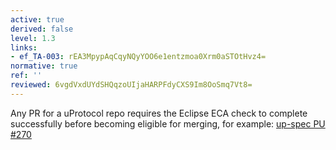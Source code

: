 ```yaml
---
active: true
derived: false
level: 1.3
links:
- ef_TA-003: rEA3MpypAqCqyNQyYOO6e1entzmoa0Xrm0aSTOtHvz4=
normative: true
ref: ''
reviewed: 6vgdVxdUYdSHQqzoUIjaHARPFdyCXS9Im8OoSmq7Vt8=
---
```


Any PR for a uProtocol repo requires the Eclipse ECA check to complete successfully before becoming eligible for merging, for example: [up-spec PU #270](https://github.com/eclipse-uprotocol/up-spec/pull/270)
